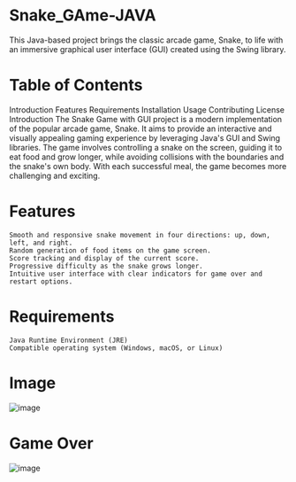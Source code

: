 # Snake_GAme-JAVA
This Java-based project brings the classic arcade game, Snake, to life with an immersive graphical user interface (GUI) created using the Swing library.

# Table of Contents
Introduction
Features
Requirements
Installation
Usage
Contributing
License
Introduction
The Snake Game with GUI project is a modern implementation of the popular arcade game, Snake. It aims to provide an interactive and visually appealing gaming experience by leveraging Java's GUI and Swing libraries. The game involves controlling a snake on the screen, guiding it to eat food and grow longer, while avoiding collisions with the boundaries and the snake's own body. With each successful meal, the game becomes more challenging and exciting.

# Features
    Smooth and responsive snake movement in four directions: up, down, left, and right.
    Random generation of food items on the game screen.
    Score tracking and display of the current score.
    Progressive difficulty as the snake grows longer.
    Intuitive user interface with clear indicators for game over and restart options.
 # Requirements
    Java Runtime Environment (JRE)
    Compatible operating system (Windows, macOS, or Linux)
 # Image 
 ![image](https://github.com/divyanshusingh5/Snake_GAme-JAVA/assets/96836586/be9b18ed-2863-4f04-b5d3-006262d7a1d9)
# Game Over 
![image](https://github.com/divyanshusingh5/Snake_GAme-JAVA/assets/96836586/f4be19b9-e029-4066-bd33-c3b33bb6b38b)

 
